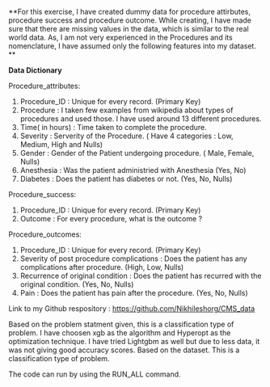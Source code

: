 **For this exercise, I have created dummy data for procedure attirbutes, procedure success and procedure outcome. While creating, I have made sure that there are missing values in the data, which is similar to the real world data. As, I am not very experienced in the Procedures and its nomenclature, I have assumed only the following features into my dataset. **


**Data Dictionary**


Procedure_attributes:
1. Procedure_ID : Unique for every record. (Primary Key)
2. Procedure : I taken few examples from wikipedia about types of procedures and used those. I have used around 13 different procedures.
3. Time( in hours) : Time taken to complete the procedure.
4. Severity : Serverity of the Procedure. ( Have 4 categories : Low, Medium, High and Nulls)
5. Gender : Gender of the Patient undergoing procedure. ( Male, Female, Nulls)
6. Anesthesia : Was the patient administried with Anesthesia (Yes, No)
7. Diabetes : Does the patient has diabetes or not. (Yes, No, Nulls)

Procedure_success:

1. Procedure_ID : Unique for every record. (Primary Key)
2. Outcome : For every procedure, what is the outcome ?


Procedure_outcomes:

1. Procedure_ID :  Unique for every record. (Primary Key)
2. Severity of post procedure complications : Does the patient has any complications after procedure. (High, Low, Nulls)
3. Recurrence of original condition : Does the patient has recurred with the original condition. (Yes, No, Nulls)
4. Pain : Does the patient has pain after the procedure. (Yes, No, Nulls)


Link to my Github respository : https://github.com/Nikhileshorg/CMS_data

Based on the problem statment given, this is a classification type of problem. I have choosen xgb as the algorithm and Hyperopt as the optimization technique. I have tried Lightgbm as well but due to less data, it was not giving good accuracy scores. Based on the dataset. This is a classification type of problem.

The code can run by using the RUN_ALL command. 





